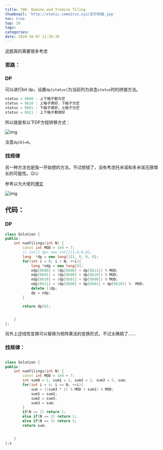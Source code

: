 ```yaml
---
title: 790. Domino and Tromino Tiling
thumbnail: 'http://static.come2rss.xyz/尼尔机械.jpg'
toc: true
top: 10
tags:
categories:
date: 2020-10-07 11:26:39
---
```


这题真的需要很多考虑

<!-- more -->

### 思路：

### DP

可以进行bit dp，设置`dp[status]`为当前列为状态`status`时的拼接方法。

```c++
status = 0b00 : 上下格子都为空
status = 0b10 : 上格子填好，下格子为空
status = 0b01 : 下格子填好，上格子为空
status = 0b11 : 上下格子都填好
```

所以就是有以下DP方程转移方式：

![img](http://static.come2rss.xyz/possible.png)

注意`dp[0]=0`。



### 找规律

另一种方法也是我一开始想的方法，不过想错了，没有考虑托米诺和多米诺无限增长的可能性。😑🤐



参考以为大佬的[博文](https://blog.csdn.net/ccnuacmhdu/article/details/103412944)

![img](http://static.come2rss.xyz/20191208142123502.png)





## 代码：

### DP

```c++
class Solution {
public:
    int numTilings(int N) {
        const int MOD = 1e9 + 7;
        // int[] dp= new int[]{1,0,0,0};
        long  *dp = new long[]{1, 0, 0, 0};
        for(int i = 0; i < N; ++i){
            long *ndp = new long[4];
            ndp[0b00] = (dp[0b00] + dp[0b11]) % MOD;
            ndp[0b01] = (dp[0b00] + dp[0b10]) % MOD;
            ndp[0b10] = (dp[0b01] + dp[0b00]) % MOD;
            ndp[0b11] = (dp[0b00] + dp[0b01] + dp[0b10]) %  MOD;
            delete []dp;
            dp = ndp;
        }   

        return dp[0];


    }
};
```

另外上述线性变换可以替换为矩阵乘法的变换形式，不过太稀疏了……

### 找规律：

```C++

class Solution {
public:
    int numTilings(int N) {
        const int MOD = 1e9 + 7;
        int sum0 = 1, sum1 = 1, sum2 = 2, sum3 = 5, sum;
        for(int i = 4; i <= N; ++i){
            sum = ((sum3 * 2) % MOD + sum1) % MOD;
            sum1 = sum2;
            sum2 = sum3;
            sum3 = sum;
        }
        if(N == 1) return 1;
        else if(N == 2) return 2;
        else if(N == 3) return 5;
        return sum;


    }
};s
```